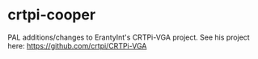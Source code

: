 # crtpi-cooper
PAL additions/changes to ErantyInt's CRTPi-VGA project. See his project here: https://github.com/crtpi/CRTPi-VGA
